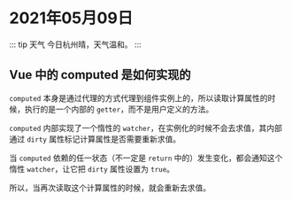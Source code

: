 # 2021年05月09日

::: tip 天气
今日杭州晴，天气温和。
:::

## Vue 中的 computed 是如何实现的

`computed` 本身是通过代理的方式代理到组件实例上的，所以读取计算属性的时候，执行的是一个内部的 `getter`，而不是用户定义的方法。

`computed` 内部实现了一个惰性的 `watcher`，在实例化的时候不会去求值，其内部通过 `dirty` 属性标记计算属性是否需要重新求值。

当 `computed` 依赖的任一状态（不一定是 `return` 中的）发生变化，都会通知这个惰性 `watcher`，让它把 `dirty` 属性设置为 `true`。

所以，当再次读取这个计算属性的时候，就会重新去求值。
